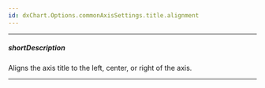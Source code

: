 ```yaml
---
id: dxChart.Options.commonAxisSettings.title.alignment
---
```

---
##### shortDescription
Aligns the axis title to the left, center, or right of the axis.

---
